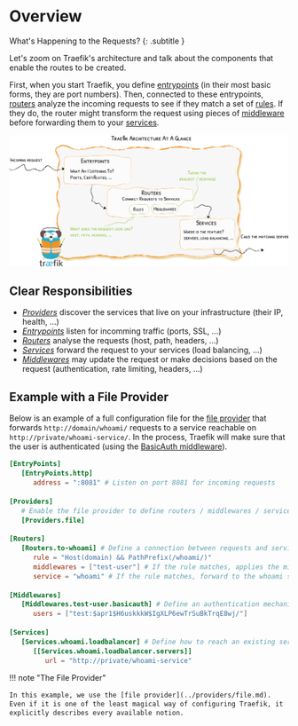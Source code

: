 # Overview

What's Happening to the Requests?
{: .subtitle }

Let's zoom on Traefik's architecture and talk about the components that enable the routes to be created.

First, when you start Traefik, you define [entrypoints](./entrypoints.md) (in their most basic forms, they are port numbers). Then, connected to these entrypoints, [routers](./routers.md) analyze the incoming requests to see if they match a set of [rules](../routers#rule). If they do, the router might transform the request using pieces of [middleware](../middlewares/overview.md) before forwarding them to your [services](./services.md).

![Architecture](../assets/img/architecture-overview.png)

## Clear Responsibilities

- [_Providers_](../providers/overview.md) discover the services that live on your infrastructure (their IP, health, ...) 
- [_Entrypoints_](./entrypoints.md) listen for incomming traffic (ports, SSL, ...)
- [_Routers_](./routers.md) analyse the requests (host, path, headers, ...)
- [_Services_](./services.md) forward the request to your services (load balancing, ...)
- [_Middlewares_](../middlewares/overview.md) may update the request or make decisions based on the request (authentication, rate limiting, headers, ...)
 
## Example with a File Provider

Below is an example of a full configuration file for the [file provider](../providers/file.md) that forwards `http://domain/whoami/` requests to a service reachable on `http://private/whoami-service/`. In the process, Traefik will make sure that the user is authenticated (using the [BasicAuth middleware](../middlewares/basicauth.md)).     

```toml
[EntryPoints]
   [EntryPoints.http]
      address = ":8081" # Listen on port 8081 for incoming requests

[Providers]
   # Enable the file provider to define routers / middlewares / services in a file
   [Providers.file] 

[Routers]
   [Routers.to-whoami] # Define a connection between requests and services
      rule = "Host(domain) && PathPrefix(/whoami/)"
      middlewares = ["test-user"] # If the rule matches, applies the middleware
      service = "whoami" # If the rule matches, forward to the whoami service (declared below)
      
[Middlewares]
   [Middlewares.test-user.basicauth] # Define an authentication mechanism
      users = ["test:$apr1$H6uskkkW$IgXLP6ewTrSuBkTrqE8wj/"]
      
[Services]
   [Services.whoami.loadbalancer] # Define how to reach an existing service on our infrastructure
      [[Services.whoami.loadbalancer.servers]]
         url = "http://private/whoami-service"
```

!!! note "The File Provider"

    In this example, we use the [file provider](../providers/file.md). Even if it is one of the least magical way of configuring Traefik, it explicitly describes every available notion.
